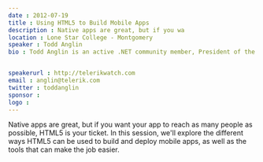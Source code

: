 ```yaml
---
date : 2012-07-19
title : Using HTML5 to Build Mobile Apps
description : Native apps are great, but if you wa
location : Lone Star College - Montgomery
speaker : Todd Anglin
bio : Todd Anglin is an active .NET community member, President of the North Houston .NET User Group, an O’Reilly author, Microsoft MVP and Telerik's Chief Evangelist. At Telerik, Todd is responsible for educating Telerik's global community of developers and helping ensure Telerik's products serve the needs of .NET developers around the world. In the general .NET community, Todd is an active author and speaker, focusing primarily on ASP.NET and Silverlight. You can find him online at http://telerikwatch.com. 

speakerurl : http://telerikwatch.com
email : anglin@telerik.com
twitter : toddanglin
sponsor : 
logo : 
---
```

Native apps are great, but if you want your app to reach as many people as possible, HTML5 is your ticket. In this session, we'll explore the different ways HTML5 can be used to build and deploy mobile apps, as well as the tools that can make the job easier.
